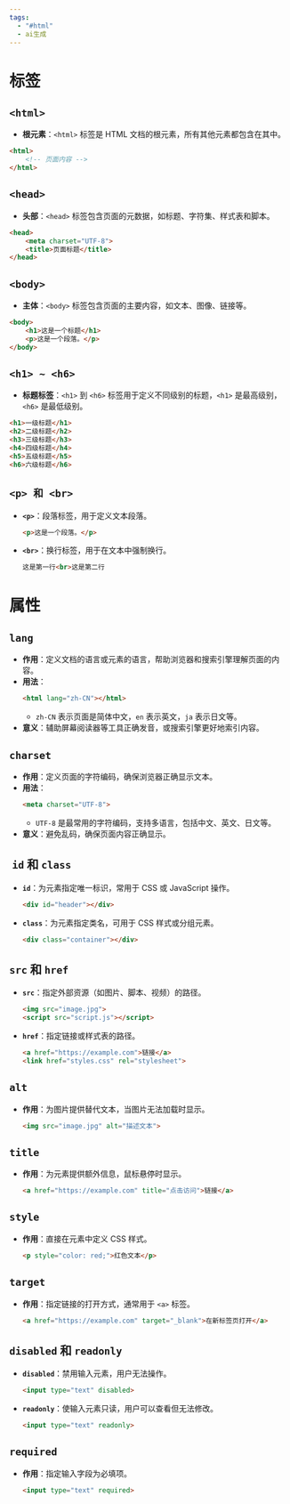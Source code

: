 ```yaml
---
tags:
  - "#html"
  - ai生成
---
```


# 标签

## `<html>`
- **根元素**：`<html>` 标签是 HTML 文档的根元素，所有其他元素都包含在其中。
  
```html
<html>
    <!-- 页面内容 -->
</html>
```

## `<head>` 
- **头部**：`<head>` 标签包含页面的元数据，如标题、字符集、样式表和脚本。

```html
<head>
    <meta charset="UTF-8">
    <title>页面标题</title>
</head>
```

## `<body>` 
- **主体**：`<body>` 标签包含页面的主要内容，如文本、图像、链接等。

```html
<body>
    <h1>这是一个标题</h1>
    <p>这是一个段落。</p>
</body>
```


## `<h1> ~ <h6>`
- **标题标签**：`<h1>` 到 `<h6>` 标签用于定义不同级别的标题，`<h1>` 是最高级别，`<h6>` 是最低级别。
  
```html
<h1>一级标题</h1>
<h2>二级标题</h2>
<h3>三级标题</h3>
<h4>四级标题</h4>
<h5>五级标题</h5>
<h6>六级标题</h6>
```


## `<p> 和 <br>`
- **`<p>`**：段落标签，用于定义文本段落。
  
  ```html
  <p>这是一个段落。</p>
  ```

- **`<br>`**：换行标签，用于在文本中强制换行。
  
  ```html
  这是第一行<br>这是第二行
  ```


# 属性

## `lang` 
- **作用**：定义文档的语言或元素的语言，帮助浏览器和搜索引擎理解页面的内容。
- **用法**：
  ```html
  <html lang="zh-CN"></html>
  ```
  - `zh-CN` 表示页面是简体中文，`en` 表示英文，`ja` 表示日文等。
- **意义**：辅助屏幕阅读器等工具正确发音，或搜索引擎更好地索引内容。

##  `charset` 
- **作用**：定义页面的字符编码，确保浏览器正确显示文本。
- **用法**：
  ```html
  <meta charset="UTF-8">
  ```
  - `UTF-8` 是最常用的字符编码，支持多语言，包括中文、英文、日文等。
- **意义**：避免乱码，确保页面内容正确显示。

##  `id` 和 `class`

- **`id`**：为元素指定唯一标识，常用于 CSS 或 JavaScript 操作。
    
    ```html
    <div id="header"></div>
    ```
    
- **`class`**：为元素指定类名，可用于 CSS 样式或分组元素。
    
    ```html
    <div class="container"></div>
    ```
    

## `src` 和 `href`

- **`src`**：指定外部资源（如图片、脚本、视频）的路径。
    
    ```html
    <img src="image.jpg">
    <script src="script.js"></script>
    ```
    
- **`href`**：指定链接或样式表的路径。
    
    ```html
    <a href="https://example.com">链接</a>
    <link href="styles.css" rel="stylesheet">
    ```
    

## `alt`

- **作用**：为图片提供替代文本，当图片无法加载时显示。
    
    ```html
    <img src="image.jpg" alt="描述文本">
    ```
    

## `title`

- **作用**：为元素提供额外信息，鼠标悬停时显示。
    
    ```html
    <a href="https://example.com" title="点击访问">链接</a>
    ```
    

## `style`

- **作用**：直接在元素中定义 CSS 样式。
    
    ```html
    <p style="color: red;">红色文本</p>
    ```
    

## `target`

- **作用**：指定链接的打开方式，通常用于 `<a>` 标签。
    
    ```html
    <a href="https://example.com" target="_blank">在新标签页打开</a>
    ```
    

## `disabled` 和 `readonly`

- **`disabled`**：禁用输入元素，用户无法操作。
    
    ```html
    <input type="text" disabled>
    ```
    
- **`readonly`**：使输入元素只读，用户可以查看但无法修改。
    
    ```html
    <input type="text" readonly>
    ```
    

## `required`

- **作用**：指定输入字段为必填项。
    
    ```html
    <input type="text" required>
    ```

